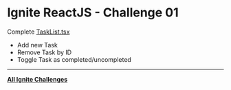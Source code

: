# Ignite ReactJS - Challenge 01
Complete [TaskList.tsx](https://github.com/luizwhite/ignite-reactjs-concepts-ch01/blob/main/src/components/TaskList.tsx#L17-L46)

* Add new Task
* Remove Task by ID
* Toggle Task as completed/uncompleted

---

[**All Ignite Challenges**](https://github.com/luizwhite/ignite-reactjs-roadmap/tree/main/ignite-challenges)
